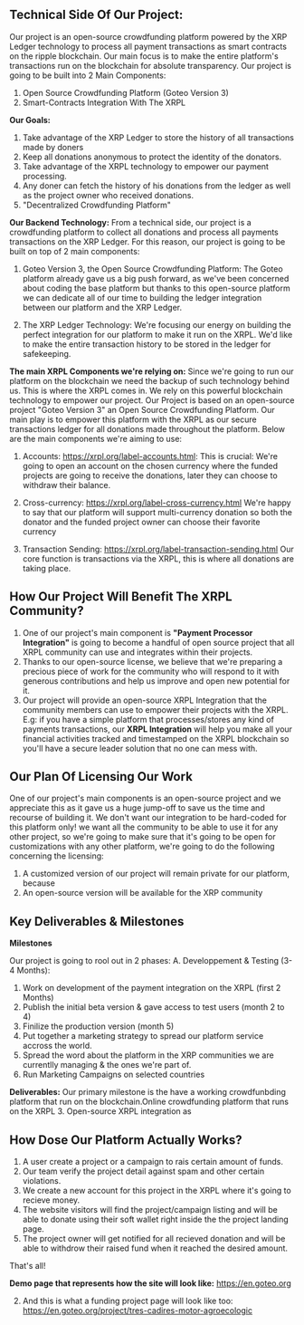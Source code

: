 **Technical Side Of Our Project:**
---
Our project is an open-source crowdfunding platform powered by the XRP Ledger technology to process all payment transactions as smart contracts on the ripple blockchain. Our main focus is to make the entire platform's transactions run on the blockchain for absolute transparency. Our project is going to be built into 2 Main Components:
1.  Open Source Crowdfunding Platform (Goteo Version 3)
2.  Smart-Contracts Integration With The XRPL

  **Our Goals:**
  1. Take advantage of the XRP Ledger to store the history of all transactions made by doners
  2. Keep all donations anonymous to protect the identity of the donators.
  3. Take advantage of the XRPL technology to empower our payment processing.
  4. Any doner can fetch the history of his donations from the ledger as well as the project owner who received donations.
  5. "Decentralized Crowdfunding Platform"

  **Our Backend Technology:**
  From a technical side, our project is a crowdfunding platform to collect all donations and process all payments transactions on the XRP Ledger. For this reason, our project is going to be built on top of 2 main components:

  1. Goteo Version 3, the Open Source Crowdfunding Platform:
  The Goteo platform already gave us a big push forward, as we've been concerned about coding the base platform but thanks to this open-source platform we can dedicate all of our time to building the ledger integration between our platform and the XRP Ledger.

  2. The XRP Ledger Technology:
  We're focusing our energy on building the perfect integration for our platform to make it run on the XRPL. We'd like to make the entire transaction history to be stored in the ledger for safekeeping. 

  **The main XRPL Components we're relying on:**
  Since we're going to run our platform on the blockchain we need the backup of such technology behind us. This is where the XRPL comes in. We rely on this powerful blockchain technology to empower our project. Our Project is based on an open-source project "Goteo Version 3" an Open Source Crowdfunding Platform. Our main play is to empower this platform with the XRPL as our secure transactions ledger for all donations made throughout the platform.
  Below are the main components we're aiming to use:  
 1. Accounts: https://xrpl.org/label-accounts.html:
 This is crucial: We're going to open an account on the chosen currency where the funded projects are going to receive the donations, later they can choose to withdraw their balance.

 2. Cross-currency: https://xrpl.org/label-cross-currency.html
 We're happy to say that our platform will support multi-currency donation so both the donator and the funded project owner can choose their favorite currency

 3. Transaction Sending: https://xrpl.org/label-transaction-sending.html
 Our core function is transactions via the XRPL, this is where all donations are taking place.



**How Our Project Will Benefit The XRPL Community?**
---
1. One of our project's main component is **"Payment Processor Integration"** is going to become a handful of open source project that all XRPL community can use and integrates within their projects. 
2. Thanks to our open-source license, we believe that we're preparing a precious piece of work for the community who will respond to it with generous contributions and help us improve and open new potential for it.
3. Our project will provide an open-source XRPL Integration that the community members can use to empower their projects with the XRPL. E.g: if you have a simple platform that processes/stores any kind of payments transactions, our **XRPL Integration** will help you make all your financial activities tracked and timestamped on the XRPL blockchain so you'll have a secure leader solution that no one can mess with.

**Our Plan Of Licensing Our Work**
---
One of our project's main components is an open-source project and we appreciate this as it gave us a huge jump-off to save us the time and recourse of building it. We don't want our integration to be hard-coded for this platform only! we want all the community to be able to use it for any other project, so we're going to make sure that it's going to be open for customizations with any other platform, we're going to do the following concerning the licensing:
1. A customized version of our project will remain private for our platform, because 
2. An open-source version will be available for the XRP community 

**Key Deliverables & Milestones**
---
**Milestones**

Our project is going to rool out in 2 phases:
A. Developpement & Testing (3-4 Months):
 1. Work on development of the payment integration on the XRPL (first 2 Months)
 2. Publish the initial beta version & gave access to test users (month 2 to 4)
 3. Finilize the production version (month 5)
 4. Put together a marketing strategy to spread our platform service accross the world.
 5. Spread the word about the platform in the XRP communities we are currentlly managing & the ones we're part of. 
 7. Run Marketing Campaigns on selected countries

**Deliverables:**
Our primary milestone is the have a working crowdfunbding platform that run on the blockchain.Online crowdfunding platform that runs on the XRPL
3. Open-source XRPL integration as


**How Dose Our Platform Actually Works?**
---

1. A user create a project or a campaign to rais certain amount of funds.
2. Our team verify the project detail against spam and other certain violations.
3. We create a new account for this project in the XRPL where it's going to recieve money.
4. The website visitors will find the project/campaign listing and will be able to donate using their soft wallet right inside the the project landing page.
5. The project owner will get notified for all recieved donation and will be able to withdrow their raised fund when it reached the desired amount.

That's all!


**Demo page that represents how the site will look like:**
https://en.goteo.org

2. And this is what a funding project page will look like too:
https://en.goteo.org/project/tres-cadires-motor-agroecologic
